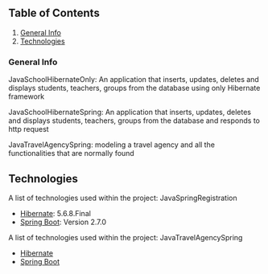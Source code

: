## Table of Contents
1. [General Info](#general-info)
2. [Technologies](#technologies)
### General Info

JavaSchoolHibernateOnly: 
An application that inserts, updates, deletes and displays students, teachers, groups from the database using only Hibernate framework

JavaSchoolHibernateSpring: An application that inserts, updates, deletes and displays students, teachers, groups from the database and responds to http request


JavaTravelAgencySpring: modeling a travel agency and all the functionalities that are normally found


## Technologies

A list of technologies used within the project: JavaSpringRegistration
* [Hibernate](https://hibernate.org): 5.6.8.Final
* [Spring Boot](https://spring.io/projects/spring-boot): Version 2.7.0

A list of technologies used within the project: JavaTravelAgencySpring
* [Hibernate]()
* [Spring Boot]()

